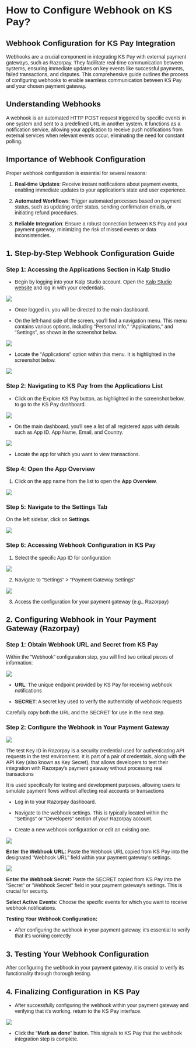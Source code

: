 <style>  body { font-family: "Source Sans 3", sans-serif!important; }</style>
<link href="https://fonts.googleapis.com/css2?family=Source+Sans+3:ital,wght@0,200..900;1,200..900&display=swap" rel="stylesheet">    
<link rel="stylesheet" href="https://fonts.googleapis.com/icon?family=Material+Icons">

# How to Configure Webhook on KS Pay?

## Webhook Configuration for KS Pay Integration

Webhooks are a crucial component in integrating KS Pay with external payment gateways, such as Razorpay. They facilitate real-time communication between systems, ensuring immediate updates on key events like successful payments, failed transactions, and disputes. This comprehensive guide outlines the process of configuring webhooks to enable seamless communication between KS Pay and your chosen payment gateway.

## Understanding Webhooks

A webhook is an automated HTTP POST request triggered by specific events in one system and sent to a predefined URL in another system. It functions as a notification service, allowing your application to receive push notifications from external services when relevant events occur, eliminating the need for constant polling.

## Importance of Webhook Configuration

Proper webhook configuration is essential for several reasons:

1.  **Real-time Updates**: Receive instant notifications about payment events, enabling immediate updates to your application's state and user experience.
    
2.  **Automated Workflows**: Trigger automated processes based on payment status, such as updating order status, sending confirmation emails, or initiating refund procedures.
    
3.  **Reliable Integration**: Ensure a robust connection between KS Pay and your payment gateway, minimizing the risk of missed events or data inconsistencies.
    

## 1. Step-by-Step Webhook Configuration Guide

### **Step 1: Accessing the Applications Section in Kalp Studio**

-   Begin by logging into your Kalp Studio account. Open the [Kalp Studio website](https://accounts.kalp.studio/login?redirect_url=https://console.kalp.studio "https://accounts.kalp.studio/login?redirect_url=https://console.kalp.studio") and log in with your credentials.
    

![](https://docs-images-kalp-studio.s3.ap-south-1.amazonaws.com/Audit+2/configwebhook/wh1.png)

-   Once logged in, you will be directed to the main dashboard.
    
-   On the left-hand side of the screen, you'll find a navigation menu. This menu contains various options, including "Personal Info," "Applications," and "Settings”, as shown in the screenshot below.
    

![](https://docs-images-kalp-studio.s3.ap-south-1.amazonaws.com/Audit+2/configwebhook/wh2.png)

-   Locate the "Applications" option within this menu. It is highlighted in the screenshot below.
    

![](https://docs-images-kalp-studio.s3.ap-south-1.amazonaws.com/Audit+2/configwebhook/wh3.png)

### **Step 2: Navigating to KS Pay from the Applications List**

-   Click on the Explore KS Pay button, as highlighted in the screenshot below, to go to the KS Pay dashboard.
    

![](https://docs-images-kalp-studio.s3.ap-south-1.amazonaws.com/Audit+2/configwebhook/wh4.png)

-   On the main dashboard, you'll see a list of all registered apps with details such as App ID, App Name, Email, and Country.
    
![](https://docs-images-kalp-studio.s3.ap-south-1.amazonaws.com/Audit+2/configwebhook/wh5.png)

-   Locate the app for which you want to view transactions.
    

### **Step 4: Open the App Overview**

1.  Click on the app name from the list to open the **App Overview**.
    
![](https://docs-images-kalp-studio.s3.ap-south-1.amazonaws.com/Audit+2/configwebhook/wh6.png)
    

### **Step 5: Navigate to the Settings Tab**

On the left sidebar, click on **Settings**.

![](https://docs-images-kalp-studio.s3.ap-south-1.amazonaws.com/Audit+2/configwebhook/wh7.png)

### **Step 6: Accessing Webhook Configuration in KS Pay**

1.  Select the specific App ID for configuration
    

![](https://docs-images-kalp-studio.s3.ap-south-1.amazonaws.com/Audit+2/configwebhook/wh8.png)

2.  Navigate to "Settings" > "Payment Gateway Settings"
    

![](https://docs-images-kalp-studio.s3.ap-south-1.amazonaws.com/Audit+2/configwebhook/wh9.png)

3.  Access the configuration for your payment gateway (e.g., Razorpay)
    

## **2. Configuring Webhook in Your Payment Gateway (Razorpay)**

### **Step 1: Obtain Webhook URL and Secret from KS Pay**

Within the "Webhook" configuration step, you will find two critical pieces of information:

![](https://docs-images-kalp-studio.s3.ap-south-1.amazonaws.com/Audit+2/configwebhook/wh10.png)

-   **URL**: The unique endpoint provided by KS Pay for receiving webhook notifications
    
-   **SECRET**: A secret key used to verify the authenticity of webhook requests
    

Carefully copy both the URL and the SECRET for use in the next step.

### **Step 2: Configure the Webhook in Your Payment Gateway**

![](https://docs-images-kalp-studio.s3.ap-south-1.amazonaws.com/Audit+2/configwebhook/wh11.png)

The test Key ID in Razorpay is a security credential used for authenticating API requests in the test environment. It is part of a pair of credentials, along with the API Key (also known as Key Secret), that allows developers to test their integration with Razorpay's payment gateway without processing real transactions

It is used specifically for testing and development purposes, allowing users to simulate payment flows without affecting real accounts or transactions

-   Log in to your Razorpay dashboard.
    
-   Navigate to the webhook settings. This is typically located within the "Settings" or "Developers" section of your Razorpay account.
    
-   Create a new webhook configuration or edit an existing one.
    

![](https://docs-images-kalp-studio.s3.ap-south-1.amazonaws.com/Audit+2/configwebhook/wh12.png)

**Enter the Webhook URL:** Paste the Webhook URL copied from KS Pay into the designated "Webhook URL" field within your payment gateway's settings.

![](https://docs-images-kalp-studio.s3.ap-south-1.amazonaws.com/Audit+2/configwebhook/wh13.png)

**Enter the Webhook Secret:** Paste the SECRET copied from KS Pay into the "Secret" or "Webhook Secret" field in your payment gateway's settings. This is crucial for security.

**Select Active Events:** Choose the specific events for which you want to receive webhook notifications.

**Testing Your Webhook Configuration:**

-   After configuring the webhook in your payment gateway, it's essential to verify that it's working correctly.
    

## **3. Testing Your Webhook Configuration**

After configuring the webhook in your payment gateway, it is crucial to verify its functionality through thorough testing.

## **4. Finalizing Configuration in KS Pay**

-   After successfully configuring the webhook within your payment gateway and verifying that it's working, return to the KS Pay interface.
    

![](https://docs-images-kalp-studio.s3.ap-south-1.amazonaws.com/Audit+2/configwebhook/wh14.png)

-   Click the "**Mark as done**" button. This signals to KS Pay that the webhook integration step is complete.
